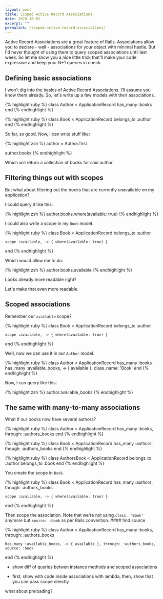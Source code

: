 ```yaml
---
layout: post
title: Scoped Active Record Associations
date: 2020-10-01
excerpt: ""
permalink: /scoped-active-record-associations/
---
```


Active Record Associations are a great feature of Rails. Associations allow you to declare - well - associations for your object with minimal hastle. But I'd never thought of using them to query scoped associations until last week. So let me show you a nice little trick that'll make your code expressive and keep your N+1 queries in check.

## Defining basic associations

I won't dig into the basics of Active Record Associations. I'll assume you know them already. So, let's write up a few models with their associations.

{% highlight ruby %}
  class Author < ApplicationRecord
    has_many :books
  end
{% endhighlight %}

{% highlight ruby %}
  class Book < ApplicationRecord
    belongs_to :author
  end
{% endhighlight %}

So far, so good. Now, I can write stuff like:

{% highlight zsh %}
  author = Author.first

  author.books
{% endhighlight %}

Which will return a collection of books for said author.

## Filtering things out with scopes

But what about filtering out the books that are currently unavailable on my application?

I could query it like this:

{% highlight zsh %}
  author.books.where(available: true)
{% endhighlight %}

I could also write a scope in my `Book` model.

{% highlight ruby %}
  class Book < ApplicationRecord
    belongs_to :author

    scope :available, -> { where(available: true) }
  end
{% endhighlight %}

Which would allow me to do:

{% highlight zsh %}
  author.books.available
{% endhighlight %}

Looks already more readable right?

Let's make that even more readable.

## Scoped associations

Remember our `available` scope?

{% highlight ruby %}
  class Book < ApplicationRecord
    belongs_to :author

    scope :available, -> { where(available: true) }
  end
{% endhighlight %}

Well, now we can use it in our `Author` model.

{% highlight ruby %}
  class Author < ApplicationRecord
    has_many :books
    has_many :available_books, -> { available }, class_name: 'Book'
  end
{% endhighlight %}

Now, I can query like this:

{% highlight zsh %}
  author.available_books
{% endhighlight %}

## The same with many-to-many associations

What if our books now have several authors?

{% highlight ruby %}
  class Author < ApplicationRecord
    has_many :books, through: :authors_books
  end
{% endhighlight %}

{% highlight ruby %}
  class Book < ApplicationRecord
    has_many :authors, though: :authors_books
  end
{% endhighlight %}

{% highlight ruby %}
  class AuthorsBook < ApplicationRecord
    belongs_to :author
    belongs_to :book
  end
{% endhighlight %}

You create the scope in `Book`.

{% highlight ruby %}
  class Book < ApplicationRecord
    has_many :authors, though: :authors_books

    scope :available, -> { where(available: true) }
  end
{% endhighlight %}

Then scope the association. Note that we're not using `class: 'Book'` anymore but `source: :book` as per Rails convention. #### find source

{% highlight ruby %}
  class Author < ApplicationRecord
    has_many :books, through: :authors_books

    has_many :available_books, -> { available }, through: :authors_books, source: :book
  end
{% endhighlight %}










- show diff of queries betwen instance methods and scoped associations

- first, show with code inside associations with lambda, then, show that you can pass scope directly


what about preloading?
